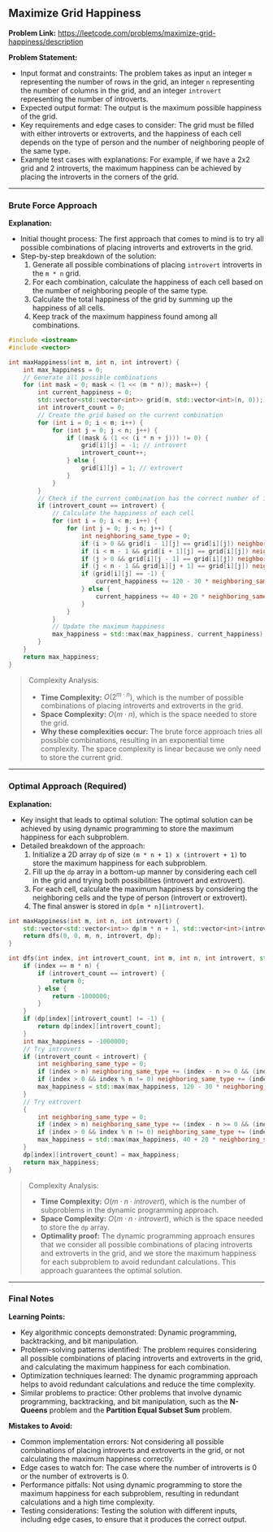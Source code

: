 ## Maximize Grid Happiness

**Problem Link:** https://leetcode.com/problems/maximize-grid-happiness/description

**Problem Statement:**
- Input format and constraints: The problem takes as input an integer `m` representing the number of rows in the grid, an integer `n` representing the number of columns in the grid, and an integer `introvert` representing the number of introverts.
- Expected output format: The output is the maximum possible happiness of the grid.
- Key requirements and edge cases to consider: The grid must be filled with either introverts or extroverts, and the happiness of each cell depends on the type of person and the number of neighboring people of the same type.
- Example test cases with explanations: For example, if we have a 2x2 grid and 2 introverts, the maximum happiness can be achieved by placing the introverts in the corners of the grid.

---

### Brute Force Approach

**Explanation:**
- Initial thought process: The first approach that comes to mind is to try all possible combinations of placing introverts and extroverts in the grid.
- Step-by-step breakdown of the solution: 
  1. Generate all possible combinations of placing `introvert` introverts in the `m * n` grid.
  2. For each combination, calculate the happiness of each cell based on the number of neighboring people of the same type.
  3. Calculate the total happiness of the grid by summing up the happiness of all cells.
  4. Keep track of the maximum happiness found among all combinations.

```cpp
#include <iostream>
#include <vector>

int maxHappiness(int m, int n, int introvert) {
    int max_happiness = 0;
    // Generate all possible combinations
    for (int mask = 0; mask < (1 << (m * n)); mask++) {
        int current_happiness = 0;
        std::vector<std::vector<int>> grid(m, std::vector<int>(n, 0));
        int introvert_count = 0;
        // Create the grid based on the current combination
        for (int i = 0; i < m; i++) {
            for (int j = 0; j < n; j++) {
                if ((mask & (1 << (i * n + j))) != 0) {
                    grid[i][j] = -1; // introvert
                    introvert_count++;
                } else {
                    grid[i][j] = 1; // extrovert
                }
            }
        }
        // Check if the current combination has the correct number of introverts
        if (introvert_count == introvert) {
            // Calculate the happiness of each cell
            for (int i = 0; i < m; i++) {
                for (int j = 0; j < n; j++) {
                    int neighboring_same_type = 0;
                    if (i > 0 && grid[i - 1][j] == grid[i][j]) neighboring_same_type++;
                    if (i < m - 1 && grid[i + 1][j] == grid[i][j]) neighboring_same_type++;
                    if (j > 0 && grid[i][j - 1] == grid[i][j]) neighboring_same_type++;
                    if (j < n - 1 && grid[i][j + 1] == grid[i][j]) neighboring_same_type++;
                    if (grid[i][j] == -1) {
                        current_happiness += 120 - 30 * neighboring_same_type;
                    } else {
                        current_happiness += 40 + 20 * neighboring_same_type;
                    }
                }
            }
            // Update the maximum happiness
            max_happiness = std::max(max_happiness, current_happiness);
        }
    }
    return max_happiness;
}
```

> Complexity Analysis:
> - **Time Complexity:** $O(2^{m \cdot n})$, which is the number of possible combinations of placing introverts and extroverts in the grid.
> - **Space Complexity:** $O(m \cdot n)$, which is the space needed to store the grid.
> - **Why these complexities occur:** The brute force approach tries all possible combinations, resulting in an exponential time complexity. The space complexity is linear because we only need to store the current grid.

---

### Optimal Approach (Required)

**Explanation:**
- Key insight that leads to optimal solution: The optimal solution can be achieved by using dynamic programming to store the maximum happiness for each subproblem.
- Detailed breakdown of the approach: 
  1. Initialize a 2D array `dp` of size `(m * n + 1) x (introvert + 1)` to store the maximum happiness for each subproblem.
  2. Fill up the `dp` array in a bottom-up manner by considering each cell in the grid and trying both possibilities (introvert and extrovert).
  3. For each cell, calculate the maximum happiness by considering the neighboring cells and the type of person (introvert or extrovert).
  4. The final answer is stored in `dp[m * n][introvert]`.

```cpp
int maxHappiness(int m, int n, int introvert) {
    std::vector<std::vector<int>> dp(m * n + 1, std::vector<int>(introvert + 1, -1));
    return dfs(0, 0, m, n, introvert, dp);
}

int dfs(int index, int introvert_count, int m, int n, int introvert, std::vector<std::vector<int>>& dp) {
    if (index == m * n) {
        if (introvert_count == introvert) {
            return 0;
        } else {
            return -1000000;
        }
    }
    if (dp[index][introvert_count] != -1) {
        return dp[index][introvert_count];
    }
    int max_happiness = -1000000;
    // Try introvert
    if (introvert_count < introvert) {
        int neighboring_same_type = 0;
        if (index > n) neighboring_same_type += (index - n >= 0 && (index - n) % n == (index % n)) ? 1 : 0;
        if (index > 0 && index % n != 0) neighboring_same_type += (index - 1) % n == index % n ? 1 : 0;
        max_happiness = std::max(max_happiness, 120 - 30 * neighboring_same_type + dfs(index + 1, introvert_count + 1, m, n, introvert, dp));
    }
    // Try extrovert
    {
        int neighboring_same_type = 0;
        if (index > n) neighboring_same_type += (index - n >= 0 && (index - n) % n == (index % n)) ? 1 : 0;
        if (index > 0 && index % n != 0) neighboring_same_type += (index - 1) % n == index % n ? 1 : 0;
        max_happiness = std::max(max_happiness, 40 + 20 * neighboring_same_type + dfs(index + 1, introvert_count, m, n, introvert, dp));
    }
    dp[index][introvert_count] = max_happiness;
    return max_happiness;
}
```

> Complexity Analysis:
> - **Time Complexity:** $O(m \cdot n \cdot introvert)$, which is the number of subproblems in the dynamic programming approach.
> - **Space Complexity:** $O(m \cdot n \cdot introvert)$, which is the space needed to store the `dp` array.
> - **Optimality proof:** The dynamic programming approach ensures that we consider all possible combinations of placing introverts and extroverts in the grid, and we store the maximum happiness for each subproblem to avoid redundant calculations. This approach guarantees the optimal solution.

---

### Final Notes

**Learning Points:**
- Key algorithmic concepts demonstrated: Dynamic programming, backtracking, and bit manipulation.
- Problem-solving patterns identified: The problem requires considering all possible combinations of placing introverts and extroverts in the grid, and calculating the maximum happiness for each combination.
- Optimization techniques learned: The dynamic programming approach helps to avoid redundant calculations and reduce the time complexity.
- Similar problems to practice: Other problems that involve dynamic programming, backtracking, and bit manipulation, such as the **N-Queens** problem and the **Partition Equal Subset Sum** problem.

**Mistakes to Avoid:**
- Common implementation errors: Not considering all possible combinations of placing introverts and extroverts in the grid, or not calculating the maximum happiness correctly.
- Edge cases to watch for: The case where the number of introverts is 0 or the number of extroverts is 0.
- Performance pitfalls: Not using dynamic programming to store the maximum happiness for each subproblem, resulting in redundant calculations and a high time complexity.
- Testing considerations: Testing the solution with different inputs, including edge cases, to ensure that it produces the correct output.